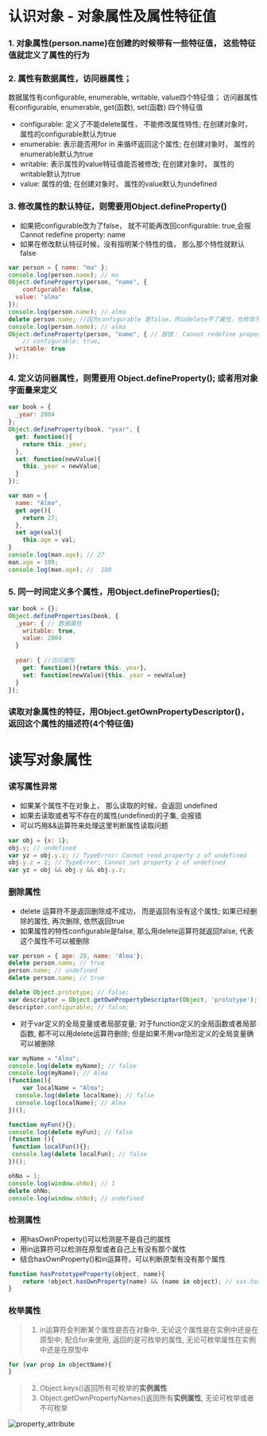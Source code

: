 # 认识对象 - 对象属性及属性特征值
### 1. 对象属性(person.name)在创建的时候带有一些特征值， 这些特征值就定义了属性的行为
### 2. 属性有数据属性，访问器属性； 
数据属性有configurable, enumerable, writable, value四个特征值； 访问器属性有configurable, enumerable, get(函数), set(函数) 四个特征值
* configurable: 定义了不能delete属性， 不能修改属性特性; 在创建对象时， 属性的configurable默认为true
* enumerable: 表示能否用for in 来循坏返回这个属性; 在创建对象时， 属性的enumerable默认为true
* writable: 表示属性的value特征值能否被修改; 在创建对象时， 属性的writable默认为true
* value: 属性的值; 在创建对象时， 属性的value默认为undefined
### 3. 修改属性的默认特征，则需要用Object.defineProperty()
* 如果把configurable改为了false， 就不可能再改回configurable: true,会报Cannot redefine property: name
* 如果在修改默认特征时候，没有指明某个特性的值， 那么那个特性就默认false
```js
var person = { name: "ma" };
console.log(person.name); // ma
Object.defineProperty(person, "name", {
	configurable: false,
  value: "alma"
});
console.log(person.name); // alma
delete person.name; //因为configurable 是false，所以delete不了属性，也修改不了特征； 严格模式下会报错
console.log(person.name); // alma
Object.defineProperty(person, "name", { // 报错： Cannot redefine property: name
	// configurable: true,
  writable: true
});
```
### 4. 定义访问器属性，则需要用 Object.defineProperty(); 或者用对象字面量来定义
```js
var book = {
  _year: 2004
};
Object.defineProperty(book, "year", {
  get: function(){
    return this._year;
  },
  set: function(newValue){
    this._year = newValue;
  }
});

var man = {
  name: "Alma",
  get age(){
    return 27;
  },
  set age(val){
    this.age = val;
}
console.log(man.age); // 27
man.age = 100;
console.log(man.age); //  100
```
### 5. 同一时间定义多个属性，用Object.defineProperties();
```js
var book = {};
Object.defineProperties(book, {
  _year: { // 数据属性
    writable: true,
    value: 2004
  }
  
  year: { //访问属性
    get: function(){return this._year}，
    set: function(newValue){this._year = newValue}
  }
});
```
### 读取对象属性的特征，用Object.getOwnPropertyDescriptor()， 返回这个属性的描述符(4个特征值)

# 读写对象属性
### 读写属性异常
* 如果某个属性不在对象上， 那么读取的时候，会返回 undefined
* 如果去读取或者写不存在的属性(undefined)的子集, 会报错
* 可以巧用&&运算符来处理这里判断属性读取问题
```js
var obj = {x: 1};
obj.y; // undefined
var yz = obj.y.z; // TypeError: Cannot read property z of undefined
obj.y.z = 2; // TypeError: Cannot set property z of undefined
var yz = obj && obj.y && obj.y.z;
```
### 删除属性
* delete 运算符不是返回删除成不成功， 而是返回有没有这个属性; 如果已经删除的属性, 再次删除, 依然返回true
* 如果属性的特性configurable是false, 那么用delete运算符就返回false, 代表这个属性不可以被删除
```js
var person = { age: 28, name: 'Alma'};
delete person.name; // true
person.name; // undefined
delete person.name; // true

delete Object.prototype; // false;
var descriptor = Object.getOwnPropertyDescriptor(Object, 'prototype');
descriptor.configurable; // false;
```
* 对于var定义的全局变量或者局部变量; 对于function定义的全局函数或者局部函数, 都不可以用delete运算符删除; 但是如果不用var隐形定义的全局变量确可以被删除
```js
var myName = "Alma";
console.log(delete myName); // false
console.log(myName); // Alma
(function(){
	var localName = "Alma";
  console.log(delete localName); // false
  console.log(localName); // Alma
})();

function myFun(){};
console.log(delete myFun); // false
(function (){
 function localFun(){};
 console.log(delete localFun); // false
})();

ohNo = 1;
console.log(window.ohNo); // 1
delete ohNo;
console.log(window.ohNo); // undefined
```
### 检测属性
* 用hasOwnProperty()可以检测是不是自己的属性
* 用in运算符可以检测在原型或者自己上有没有那个属性
* 结合hasOwnProperty()和in运算符，可以判断原型有没有那个属性
```js
function hasPrototypeProperty(object, name){
	return !object.hasOwnProperty(name) && (name in object); // xxx.hasOwnProperty('name')); 
}
```
### 枚举属性
> 1. in运算符会判断某个属性是否在对象中, 无论这个属性是在实例中还是在原型中; 配合for来使用, 返回的是可枚举的属性, 无论可枚举属性在实例中还是在原型中
```js
for (var prop in objectName){
}
```
> 2. Object.keys()返回所有可枚举的**实例属性**
> 3. Object.getOwnPropertyNames()返回所有**实例属性**, 无论可枚举或者不可枚举

![property_attribute](https://github.com/dudulaopo833/JS-Projects/blob/master/JS_Basic_Knowledage/JS_Object_Propety_Attribute.jpg)



